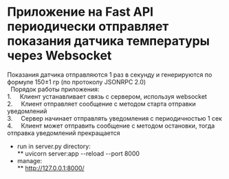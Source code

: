 # Приложение на Fast API периодически отправляет показания датчика температуры через Websocket  
Показания датчика отправляются 1 раз в секунду и генерируются по формуле 150±1 гр (по протоколу JSONRPC 2.0)  
 
Порядок работы приложения:  
1.     Клиент устанавливает связь с сервером, используя websocket  
2.     Клиент отправляет сообщение с методом старта отправки уведомлений  
3.     Сервер начинает отправлять уведомления с периодичностью 1 сек  
4.     Клиент может отправить сообщение с методом остановки, тогда отправка уведомлений прекращается  


* run in server.py directory:  
** uvicorn server:app --reload --port 8000
* manage:  
** http://127.0.0.1:8000/